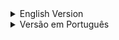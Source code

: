 <details>
<summary>English Version</summary>

# Custom Banner Integration Test

## My Experience on the Project

In this project, I needed to integrate Croct's Personalization Management System (PMS) and created an application to search for addresses using ZIP codes.

### Project Details

- **Technologies Used**: For the implementation, I used Vite, an external API to fetch ZIP codes, and Croct's own SDK.

### Running the Project

To run the project, follow these steps:

1. Clone the repository:
   ```bash
   git clone git@github.com:JulioRugolo/find-your-address.git
   ```

2. Navigate to the project directory:
   ```bash
   cd find-your-address
   ```

3. Run the project in development mode:
   ```bash
   npm run dev
   ```

4. To create a production version, run the command:
   ```bash
   npm run build
   ```

From here, you can access the application running in the development environment or deploy it in production as needed.

### Contact and Feedback

If you have any questions, please don't hesitate to reach out to me.

julio@rugolo.dev

</details>

<details>
<summary>Versão em Português</summary>

# Teste de Integração de Banner Personalizado

## Minha Experiência no Projeto

Nesse projeto precisei integrar o Sistema de Gerenciamento de Personalização da Croct(PMS) e criei uma aplicação para buscar endereços através do CEP.

### Detalhes do Projeto

- **Tecnologias Utilizadas**: Para a implementação, utilizei o Vite, uma API externa para buscar CEPs e a própria SDK da Croct.

### Executando o Projeto

Para executar o projeto, siga os passos abaixo:

1. Clone o repositório:
   ```bash
   git clone git@github.com:JulioRugolo/find-your-address.git
   ```

2. Navegue até o diretório do projeto:
   ```bash
   cd find-your-address
   ```

3. Execute o projeto em modo de desenvolvimento:
   ```bash
   npm run dev
   ```

4. Para criar uma versão de produção, execute o comando:
   ```bash
   npm run build
   ```

A partir daqui, você pode acessar a aplicação em execução no ambiente de desenvolvimento ou implantá-la em produção, conforme necessário.

### Contato e Feedback

Se tiver alguma dúvida, não hesite em entrar em contato comigo.

julio@rugolo.dev

</details>
